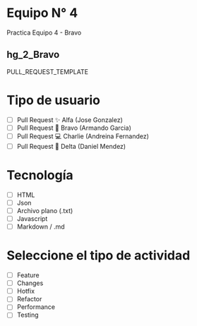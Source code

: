 # Equipo N° 4
Practica Equipo 4 - Bravo

## hg_2_Bravo

PULL_REQUEST_TEMPLATE
# Tipo de usuario
- [ ] Pull Request ✨ Alfa (Jose Gonzalez) 
- [ ] Pull Request 💪 Bravo (Armando Garcia)
- [ ] Pull Request 💻 Charlie (Andreina Fernandez)
- [ ] Pull Request 🚀 Delta (Daniel Mendez)

# Tecnología
- [ ] HTML 
- [ ] Json 
- [ ] Archivo plano (.txt) 
- [ ] Javascript 
- [ ] Markdown / .md

# Seleccione el tipo de actividad
- [ ] Feature
- [ ] Changes
- [ ] Hotfix
- [ ] Refactor
- [ ] Performance
- [ ] Testing
